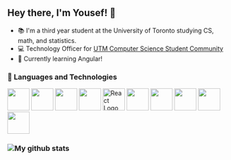 ## Hey there, I'm Yousef! 👋

* 📚 I'm a third year student at the University of Toronto studying CS, math, and statistics.
* 💻 Technology Officer for [UTM Computer Science Student Community](https://cssc.utm.utoronto.ca/)
* 🌱 Currently learning Angular!

### 🧰 Languages and Technologies

<img src="https://cdn.worldvectorlogo.com/logos/python-5.svg" width="50" height="50"> <img src="https://cdn.worldvectorlogo.com/logos/java-4.svg" width="50" height="50"> <img src="https://cdn.worldvectorlogo.com/logos/logo-javascript.svg" width="50" height="50"> <img src="https://cdn.worldvectorlogo.com/logos/numpy-1.svg" width="50" height="50"> <img src="https://cdn.worldvectorlogo.com/logos/react-2.svg" alt="React Logo" width="50" height="50"> <img src="https://cdn.worldvectorlogo.com/logos/next-js.svg" width="50" height="50"> <img src="https://cdn.worldvectorlogo.com/logos/git-icon.svg" width="50" height="50"> <img src="https://cdn.worldvectorlogo.com/logos/html-1.svg" width="50" height="50"> <img src="https://cdn.worldvectorlogo.com/logos/css-3.svg" width="50" height="50"> <img src="https://cdn.worldvectorlogo.com/logos/mongodb-icon-1.svg" width="50" height="50"> 

### ![My github stats](https://github-readme-stats.vercel.app/api?username=CometWhoosh)



<!--
**CometWhoosh/CometWhoosh** is a ✨ _special_ ✨ repository because its `README.md` (this file) appears on your GitHub profile.

Here are some ideas to get you started:

- 🔭 I’m currently working on ...
- 🌱 I’m currently learning ...
- 👯 I’m looking to collaborate on ...
- 🤔 I’m looking for help with ...
- 💬 Ask me about ...
- 📫 How to reach me: ...
- 😄 Pronouns: ...
- ⚡ Fun fact: ...

- Education
- Projects
- WVAnon team?

- Languages and technologies
- Some stats if they're good lol

-->


